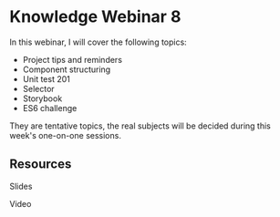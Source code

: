 # Knowledge Webinar 8

In this webinar, I will cover the following topics:

-   Project tips and reminders
-   Component structuring
-   Unit test 201
-   Selector
-   Storybook
-   ES6 challenge

They are tentative topics, the real subjects will be decided during this week's one-on-one sessions.

## Resources

Slides

Video
